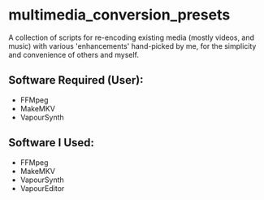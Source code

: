 # multimedia_conversion_presets
A collection of scripts for re-encoding existing media (mostly videos, and music) with various 'enhancements' hand-picked by me, for the simplicity and convenience of others and myself.

## Software Required (User):
- FFMpeg
- MakeMKV
- VapourSynth

## Software I Used:

- FFMpeg
- MakeMKV
- VapourSynth
- VapourEditor
